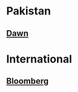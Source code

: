 # Pakistan
## [Dawn](https://www.dawn.com/opinion)

# International
## [Bloomberg](https://www.bloomberg.com/)
